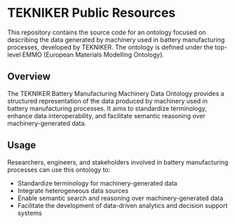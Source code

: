 # TEKNIKER Public Resources
This repository contains the source code for an ontology focused on describing the data generated by machinery used in battery manufacturing processes, developed by TEKNIKER. The ontology is defined under the top-level EMMO (European Materials Modelling Ontology).

## Overview
The TEKNIKER Battery Manufacturing Machinery Data Ontology provides a structured representation of the data produced by machinery used in battery manufacturing processes. It aims to standardize terminology, enhance data interoperability, and facilitate semantic reasoning over machinery-generated data.

## Usage
Researchers, engineers, and stakeholders involved in battery manufacturing processes can use this ontology to:

- Standardize terminology for machinery-generated data  
- Integrate heterogeneous data sources  
- Enable semantic search and reasoning over machinery-generated data  
- Facilitate the development of data-driven analytics and decision support systems  
